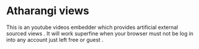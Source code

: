 # Atharangi views
This is an youtube videos embedder which provides artificial external sourced views . It will work superfine when your browser must not be log in into any account just left free or guest .
